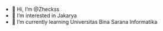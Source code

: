 - 👋 Hi, I’m @Zheckss
- 👀 I’m interested in Jakarya
- 🌱 I’m currently learning Universitas Bina Sarana Informatika

<!---
Zheckss/Zheckss is a ✨ special ✨ repository because its `README.md` (this file) appears on your GitHub profile.
You can click the Preview link to take a look at your changes.
--->
